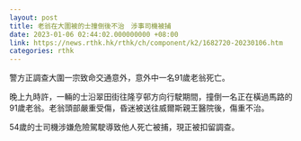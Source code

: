 ```yaml
---
layout: post
title: 老翁在大圍被的士撞倒後不治　涉事司機被捕
date: 2023-01-06 02:44:02.000000000 +08:00
link: https://news.rthk.hk/rthk/ch/component/k2/1682720-20230106.htm
categories: rthk
---
```


警方正調查大圍一宗致命交通意外，意外中一名91歲老翁死亡。

晚上九時許，一輛的士沿翠田街往隆亨邨方向行駛期間，撞倒一名正在橫過馬路的91歲老翁。老翁頭部嚴重受傷，昏迷被送往威爾斯親王醫院後，傷重不治。

54歲的士司機涉嫌危險駕駛導致他人死亡被捕，現正被扣留調查。
